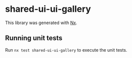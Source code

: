 # shared-ui-ui-gallery

This library was generated with [Nx](https://nx.dev).

## Running unit tests

Run `nx test shared-ui-ui-gallery` to execute the unit tests.
